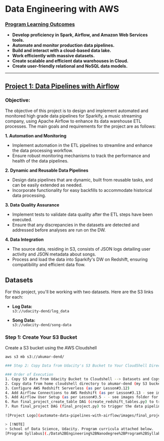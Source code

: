# Data Engineering with AWS

### <ins>Program Learning Outcomes</ins>  

* **Develop proficiency in Spark, Airflow, and Amazon Web Services tools.**
* **Automate and monitor production data pipelines.**
* **Build and interact with a cloud-based data lake.**
* **Work efficiently with massive datasets.**
* **Create scalable and efficient data warehouses in Cloud.**
* **Create user-friendly relational and NoSQL data models.**
___

## [Project 1: Data Pipelines with Airflow](./automate-data-pipelines-with-airflow)

### Objective: 

The objective of this project is to design and implement automated and monitored high grade data pipelines for Sparkify, a music streaming company, using Apache Airflow to enhance its data warehouse ETL processes. The main goals and requirements for the project are as follows:

**1. Automation and Monitoring**
- Implement automation in the ETL pipelines to streamline and enhance the data processing workflow.
- Ensure robust monitoring mechanisms to track the performance and health of the data pipelines.

**2. Dynamic and Reusable Data Pipelines**
- Design data pipelines that are dynamic, built from reusable tasks, and can be easily extended as needed.
- Incorporate functionality for easy backfills to accommodate historical data processing.

**3. Data Quality Assurance**
- Implement tests to validate data quality after the ETL steps have been executed.
- Ensure that any discrepancies in the datasets are detected and addressed before analyses are run on the DW.

**4. Data Integration**
- The source data, residing in S3, consists of JSON logs detailing user activity and JSON metadata about songs.
- Process and load the data into Sparkify's DW on Redshift, ensuring compatibility and efficient data flow.

## Datasets

For this project, you'll be working with two datasets. Here are the S3 links for each:

- **Log Data:**  
  `s3://udacity-dend/log_data`

- **Song Data:**  
  `s3://udacity-dend/song-data`


### Step 1: Create Your S3 Bucket

Create a S3 bucket using the AWS Cloudshell

```bash
aws s3 mb s3://akumar-dend/

### Step 2: Copy Data from Udacity's S3 Bucket to Your CloudShell Directory

### Order of Execution 
1. Copy S3 data from Udacity Bucket to Cloudshell --> Datasets and Copy S3 Data
2. Copy data from home cloudshell directory to akumar-dend (my S3 bucket)
3. Configure AWS Redshift Serverless (as per Lesson#3.12)
4. Add Airflow Connections to AWS Redshift (as per Lesson#3.13 - see images folder for connection)
5. Add Airflow User Setup (as per Lesson#3.5 - - see images folder for connection)
6. Run final_project_create_table DAG (create_redshift_tables.py) to trigger create tables in Redshift
7. Run final_project DAG (final_project.py) to trigger the data pipeline
   
![Project Logo](automate-data-pipelines-with-airflow/images/final_project_create_table_DAG_Graph.PNG)

> [!NOTE]
> School of Data Science, Udacity. Program curricula attached below.
[Program Syllabus](./Data%2BEngineering%2BNanodegree%2BProgram%2BSyllabus.pdf), more information about this program can be found by visiting [Udacity Data Engineering ND](https://www.udacity.com/course/data-engineer-nanodegree--nd027).
